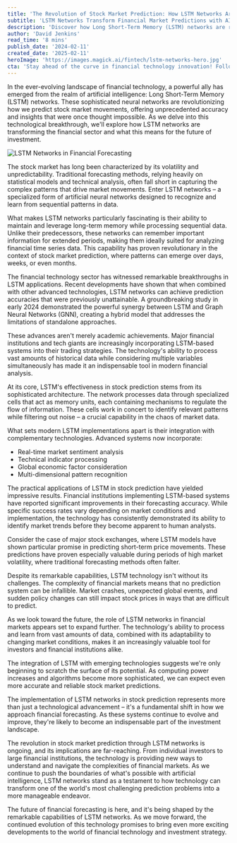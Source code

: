 ```yaml
---
title: 'The Revolution of Stock Market Prediction: How LSTM Networks Are Reshaping Financial Forecasting'
subtitle: 'LSTM Networks Transform Financial Market Predictions with AI Innovation'
description: 'Discover how Long Short-Term Memory (LSTM) networks are revolutionizing stock market prediction with unprecedented accuracy. Learn about the latest breakthroughs in financial forecasting technology and how major institutions are leveraging these advanced neural networks to transform investment strategies.'
author: 'David Jenkins'
read_time: '8 mins'
publish_date: '2024-02-11'
created_date: '2025-02-11'
heroImage: 'https://images.magick.ai/fintech/lstm-networks-hero.jpg'
cta: 'Stay ahead of the curve in financial technology innovation! Follow us on LinkedIn @MagickAI for regular insights into how AI is reshaping the future of finance.'
---
```


In the ever-evolving landscape of financial technology, a powerful ally has emerged from the realm of artificial intelligence: Long Short-Term Memory (LSTM) networks. These sophisticated neural networks are revolutionizing how we predict stock market movements, offering unprecedented accuracy and insights that were once thought impossible. As we delve into this technological breakthrough, we'll explore how LSTM networks are transforming the financial sector and what this means for the future of investment.

![LSTM Networks in Financial Forecasting](https://i.magick.ai/PIXE/1739338789820_magick_img.webp)

The stock market has long been characterized by its volatility and unpredictability. Traditional forecasting methods, relying heavily on statistical models and technical analysis, often fall short in capturing the complex patterns that drive market movements. Enter LSTM networks – a specialized form of artificial neural networks designed to recognize and learn from sequential patterns in data.

What makes LSTM networks particularly fascinating is their ability to maintain and leverage long-term memory while processing sequential data. Unlike their predecessors, these networks can remember important information for extended periods, making them ideally suited for analyzing financial time series data. This capability has proven revolutionary in the context of stock market prediction, where patterns can emerge over days, weeks, or even months.

The financial technology sector has witnessed remarkable breakthroughs in LSTM applications. Recent developments have shown that when combined with other advanced technologies, LSTM networks can achieve prediction accuracies that were previously unattainable. A groundbreaking study in early 2024 demonstrated the powerful synergy between LSTM and Graph Neural Networks (GNN), creating a hybrid model that addresses the limitations of standalone approaches.

These advances aren't merely academic achievements. Major financial institutions and tech giants are increasingly incorporating LSTM-based systems into their trading strategies. The technology's ability to process vast amounts of historical data while considering multiple variables simultaneously has made it an indispensable tool in modern financial analysis.

At its core, LSTM's effectiveness in stock prediction stems from its sophisticated architecture. The network processes data through specialized cells that act as memory units, each containing mechanisms to regulate the flow of information. These cells work in concert to identify relevant patterns while filtering out noise – a crucial capability in the chaos of market data.

What sets modern LSTM implementations apart is their integration with complementary technologies. Advanced systems now incorporate:

- Real-time market sentiment analysis
- Technical indicator processing
- Global economic factor consideration
- Multi-dimensional pattern recognition

The practical applications of LSTM in stock prediction have yielded impressive results. Financial institutions implementing LSTM-based systems have reported significant improvements in their forecasting accuracy. While specific success rates vary depending on market conditions and implementation, the technology has consistently demonstrated its ability to identify market trends before they become apparent to human analysts.

Consider the case of major stock exchanges, where LSTM models have shown particular promise in predicting short-term price movements. These predictions have proven especially valuable during periods of high market volatility, where traditional forecasting methods often falter.

Despite its remarkable capabilities, LSTM technology isn't without its challenges. The complexity of financial markets means that no prediction system can be infallible. Market crashes, unexpected global events, and sudden policy changes can still impact stock prices in ways that are difficult to predict.

As we look toward the future, the role of LSTM networks in financial markets appears set to expand further. The technology's ability to process and learn from vast amounts of data, combined with its adaptability to changing market conditions, makes it an increasingly valuable tool for investors and financial institutions alike.

The integration of LSTM with emerging technologies suggests we're only beginning to scratch the surface of its potential. As computing power increases and algorithms become more sophisticated, we can expect even more accurate and reliable stock market predictions.

The implementation of LSTM networks in stock prediction represents more than just a technological advancement – it's a fundamental shift in how we approach financial forecasting. As these systems continue to evolve and improve, they're likely to become an indispensable part of the investment landscape.

The revolution in stock market prediction through LSTM networks is ongoing, and its implications are far-reaching. From individual investors to large financial institutions, the technology is providing new ways to understand and navigate the complexities of financial markets. As we continue to push the boundaries of what's possible with artificial intelligence, LSTM networks stand as a testament to how technology can transform one of the world's most challenging prediction problems into a more manageable endeavor.

The future of financial forecasting is here, and it's being shaped by the remarkable capabilities of LSTM networks. As we move forward, the continued evolution of this technology promises to bring even more exciting developments to the world of financial technology and investment strategy.